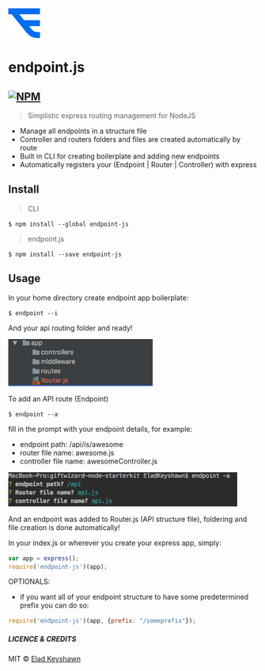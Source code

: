![]( https://github.com/EladKeyshawn/endpoint-js/blob/master/assets/logo.png )

# endpoint.js
[![NPM](https://nodei.co/npm/endpoint-js.png)](https://npmjs.org/package/endpoint-js)
---

> Simplistic express routing management for NodeJS

- Manage all endpoints in a structure file
- Controller and routers folders and files are created automatically by route
- Built in CLI for creating boilerplate and adding new endpoints
- Automatically registers your (Endpoint | Router | Controller) with express 

## Install

> CLI
```
$ npm install --global endpoint-js
```

> endpoint.js
```
$ npm install --save endpoint-js
```

## Usage

In your home directory create endpoint app boilerplate:
```
$ endpoint --i
```
And your api routing folder and ready!

![](https://github.com/EladKeyshawn/endpoint-js/blob/master/assets/screenshot_init.png)

To add an API route (Endpoint)
```
$ endpoint --a
```
fill in the prompt with your endpoint details, for example:
- endpoint path: /api/is/awesome
- router file name: awesome.js
- controller file name: awesomeController.js

![](https://github.com/EladKeyshawn/endpoint-js/blob/master/assets/screenshot_add_endpoint_promt.png)


And an endpoint was added to Router.js (API structure file),
foldering and file creation is done automatically!


In your index.js or wherever you create your express app, simply:
```js
var app = express();
require('endpoint-js')(app);
```

OPTIONALS:

- if you want all of your endpoint structure to have some predetermined 
prefix you can do so:
```js
require('endpoint-js')(app, {prefix: "/someprefix"});
```


##### LICENCE & CREDITS
MIT © [Elad Keyshawn](https://github.com/eladkeyshawn)
